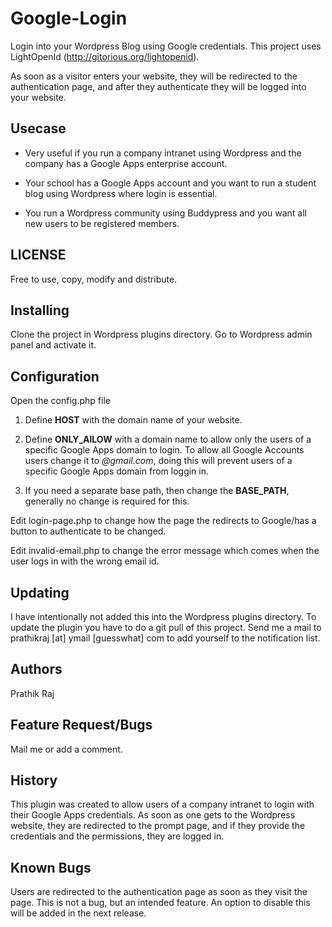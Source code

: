 Google-Login
============

Login into your Wordpress Blog using Google credentials. This project uses LightOpenId (http://gitorious.org/lightopenid).

As soon as a visitor enters your website, they will be redirected to the authentication page, and after they authenticate they will be logged into your website.

Usecase
-------

* Very useful if you run a company intranet using Wordpress and the company has a Google Apps enterprise account.

* Your school has a Google Apps account and you want to run a student blog using Wordpress where login is essential.

* You run a Wordpress community using Buddypress and you want all new users to be registered members.

LICENSE
------------

Free to use, copy, modify and distribute.

Installing
----------

Clone the project in Wordpress plugins directory. Go to Wordpress admin panel and activate it.

Configuration
-------------

Open the config.php file

1. Define **HOST** with the domain name of your website.

2. Define **ONLY_AlLOW** with a domain name to allow only the users of a specific Google Apps domain to login. To allow all Google Accounts users change it to *@gmail.com*, doing this will prevent users of a specific Google Apps domain from loggin in.

3. If you need a separate base path, then change the **BASE_PATH**, generally no change is required for this.

Edit login-page.php to change how the page the redirects to Google/has a button to authenticate to be changed.

Edit invalid-email.php to change the error message which comes when the user logs in with the wrong email id.

Updating
--------

I have intentionally not added this into the Wordpress plugins directory. To update the plugin you have to do a git pull of this project. Send me a mail to prathikraj [at] ymail [guesswhat] com to add yourself to the notification list.

Authors
-------

Prathik Raj

Feature Request/Bugs
--------------------

Mail me or add a comment.

History
-------

This plugin was created to allow users of a company intranet to login with their Google Apps credentials. As soon as one gets to the Wordpress website, they are redirected to the prompt page, and if they provide the credentials and the permissions, they are logged in.

Known Bugs
----------

Users are redirected to the authentication page as soon as they visit the page. This is not a bug, but an intended feature. An option to disable this will be added in the next release.
